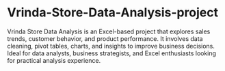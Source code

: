 # Vrinda-Store-Data-Analysis-project
Vrinda Store Data Analysis is an Excel-based project that explores sales trends, customer behavior, and product performance. It involves data cleaning, pivot tables, charts, and insights to improve business decisions. Ideal for data analysts, business strategists, and Excel enthusiasts looking for practical analysis experience.
